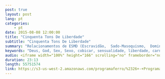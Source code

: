 ```yaml
---
post: true
layout: post
lang: pt
categories:
    - pt    
date: 2015-08-08 12:00:00
title: "Cinquenta Tons De Liberdade"
subtitle: "Cinquenta Tons De Liberdade"
summary: "Relacionamentos de ESMD (Escravidão,  Sado-Masoquismo,  Dominação) estão agora se tornando popular e irônicos. Mas,  surpreendentemente,  muitos homens e mulheres têm tido relacionamentos BDSM,  mas não percebem isso. Você é uma dessas pessoas,  tem tido um relacionamento desses ? Você ficará chocado ao descobrir que você provavelmente é. E se o filme instruir-nos com precisão a forma de encontrar e participar no encontro mais incrível de nossas vidas? Junte-se a nós na próxima semana ao procurarmos respostas e descobrir como podemos ser verdadeiramente libertos."
keywords: "Deus, God, Sex, Sexo, cobicar, sensualidade, liberdade, carnalidade, lust, luxúria, erotismo, censura, erotic, Conheça, Elenco, Advertência, material, sexual, explícito, solitário, por, tras, das, cenas, behind, the, scenes, lonely, porn, pornography, suicide, pornô, pornografia, suicídio, jogos, games, ansiedade, anxiety, relacionamento, relationship, consciência, consciousess, , Flesh, Earned, It, Prayer, NewsFifty, Shades, Of, Grey, Jamie, Dornan, Beyonce, Dakota, Johnson, Demônio, Televisão, Hollywood, Bruce, Jenner, Caitlyn, Kim, Kardashian, satânico, evolução, Bíblia, Cristão, iron, radio, ProgramaFerro, biblia, noticia, vivo, Florianopolis, brasil, estudo, ajuda, Escrituras, Deus, fé, Sara, Espiritu, Jesus, coração, rede, Senhor, radio, sabado, rocha, evangelho, hinos, igreja, notícia, eventos, atual, História, AntiCristo, Cristo, Escrituras, Scripture, Messias, Rei, Antigo, Judaísmo, Templo, Jesus, amor, love, Misterio, Profetico, Jejum, cristãos, Discípulos, Morte, Facebook, Controvérsia, Pacto, Expiação, Sangue, Substituto, Templo, Judeus, Jews, Fariseus, Hebraico, Hebrew, Escrituras, Scripture, Profecia, Prophecy, Tribulação, Tribulation, Judaísmo, Judaism, Calendários, Calendar, Primeiro, First, Vinda, Coming, Segundo, Second, Messias, Rei, Antigo, Culturas, Bíblia, História, AntiCristo, Cristo, Mundo, Revelação, Caos, bíblico, nova, era, mundo, manuscritos, besta, gnóstico, gnosticismo, futuro, profecia, profeta, satã, demônios, podcast, católico, guerras, fim, dos, tempos, apocalipse, Oriente, Médio, página, Culturas, Programa, Ferro, casa"
audio: <iframe width="100%" height="166" scrolling="no" frameborder="no" src="https://w.soundcloud.com/player/?url=https%3A//api.soundcloud.com/tracks/218133085&amp;color=ff5500&amp;auto_play=false&amp;hide_related=false&amp;show_comments=true&amp;show_user=true&amp;show_reposts=false"></iframe>
duration: 23:13
length: 55751574
link: https://s3-us-west-2.amazonaws.com/programaferro/%2326+-+Programa+Ferro+08082015.mp3 
---
```


